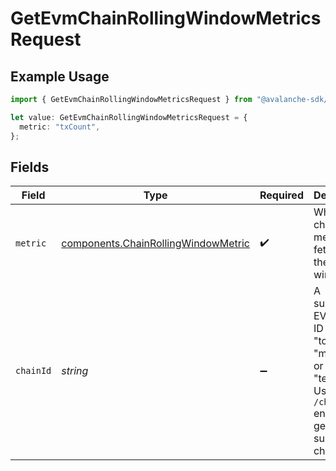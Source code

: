 # GetEvmChainRollingWindowMetricsRequest

## Example Usage

```typescript
import { GetEvmChainRollingWindowMetricsRequest } from "@avalanche-sdk/metrics/models/operations";

let value: GetEvmChainRollingWindowMetricsRequest = {
  metric: "txCount",
};
```

## Fields

| Field                                                                                                                                 | Type                                                                                                                                  | Required                                                                                                                              | Description                                                                                                                           | Example                                                                                                                               |
| ------------------------------------------------------------------------------------------------------------------------------------- | ------------------------------------------------------------------------------------------------------------------------------------- | ------------------------------------------------------------------------------------------------------------------------------------- | ------------------------------------------------------------------------------------------------------------------------------------- | ------------------------------------------------------------------------------------------------------------------------------------- |
| `metric`                                                                                                                              | [components.ChainRollingWindowMetric](../../models/components/chainrollingwindowmetric.md)                                            | :heavy_check_mark:                                                                                                                    | Which chain level metric to fetch for the rolling window.                                                                             | txCount                                                                                                                               |
| `chainId`                                                                                                                             | *string*                                                                                                                              | :heavy_minus_sign:                                                                                                                    | A supported EVM chain ID or one of "total", "mainnet", or "testnet". Use the `/chains` endpoint to get a list of supported chain IDs. | 43114                                                                                                                                 |
